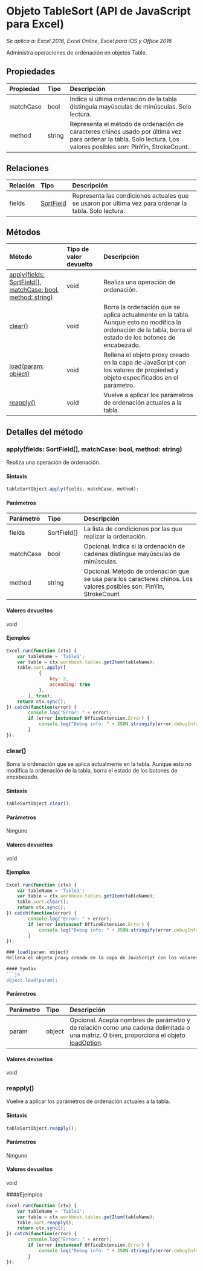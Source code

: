 # Objeto TableSort (API de JavaScript para Excel)

_Se aplica a: Excel 2016, Excel Online, Excel para iOS y Office 2016_

Administra operaciones de ordenación en objetos Table.

## Propiedades

| Propiedad     | Tipo   |Descripción
|:---------------|:--------|:----------|
|matchCase|bool|Indica si última ordenación de la tabla distinguía mayúsculas de minúsculas. Solo lectura.|
|method|string|Representa el método de ordenación de caracteres chinos usado por última vez para ordenar la tabla. Solo lectura. Los valores posibles son: PinYin, StrokeCount.|

## Relaciones
| Relación | Tipo   |Descripción|
|:---------------|:--------|:----------|
|fields|[SortField](sortfield.md)|Representa las condiciones actuales que se usaron por última vez para ordenar la tabla. Solo lectura.|

## Métodos

| Método           | Tipo de valor devuelto    |Descripción|
|:---------------|:--------|:----------|
|[apply(fields: SortField[], matchCase: bool, method: string)](#applyfields-sortfield-matchcase-bool-method-string)|void|Realiza una operación de ordenación.|
|[clear()](#clear)|void|Borra la ordenación que se aplica actualmente en la tabla. Aunque esto no modifica la ordenación de la tabla, borra el estado de los botones de encabezado.|
|[load(param: object)](#loadparam-object)|void|Rellena el objeto proxy creado en la capa de JavaScript con los valores de propiedad y objeto especificados en el parámetro.|
|[reapply()](#reapply)|void|Vuelve a aplicar los parámetros de ordenación actuales a la tabla.|

## Detalles del método


### apply(fields: SortField[], matchCase: bool, method: string)
Realiza una operación de ordenación.

#### Sintaxis
```js
tableSortObject.apply(fields, matchCase, method);
```

#### Parámetros
| Parámetro    | Tipo   |Descripción|
|:---------------|:--------|:----------|
|fields|SortField[]|La lista de condiciones por las que realizar la ordenación.|
|matchCase|bool|Opcional. Indica si la ordenación de cadenas distingue mayúsculas de minúsculas.|
|method|string|Opcional. Método de ordenación que se usa para los caracteres chinos.  Los valores posibles son: PinYin, StrokeCount|

#### Valores devueltos
void

#### Ejemplos
```js
Excel.run(function (ctx) { 
    var tableName = 'Table1';
    var table = ctx.workbook.tables.getItem(tableName);
    table.sort.apply([ 
            {
                key: 2,
                ascending: true
            },
        ], true);
    return ctx.sync(); 
}).catch(function(error) {
        console.log("Error: " + error);
        if (error instanceof OfficeExtension.Error) {
            console.log("Debug info: " + JSON.stringify(error.debugInfo));
        }
});
```

### clear()
Borra la ordenación que se aplica actualmente en la tabla. Aunque esto no modifica la ordenación de la tabla, borra el estado de los botones de encabezado.

#### Sintaxis
```js
tableSortObject.clear();
```

#### Parámetros
Ninguno

#### Valores devueltos
void

#### Ejemplos
```js
Excel.run(function (ctx) { 
    var tableName = 'Table1';
    var table = ctx.workbook.tables.getItem(tableName);
    table.sort.clear();
    return ctx.sync(); 
}).catch(function(error) {
        console.log("Error: " + error);
        if (error instanceof OfficeExtension.Error) {
            console.log("Debug info: " + JSON.stringify(error.debugInfo));
        }
});

### load(param: object)
Rellena el objeto proxy creado en la capa de JavaScript con los valores de propiedad y objeto especificados en el parámetro.

#### Syntax
```js
object.load(param);
```

#### Parámetros
| Parámetro    | Tipo   |Descripción|
|:---------------|:--------|:----------|
|param|object|Opcional. Acepta nombres de parámetro y de relación como una cadena delimitada o una matriz. O bien, proporciona el objeto [loadOption](loadoption.md).|

#### Valores devueltos
void

### reapply()
Vuelve a aplicar los parámetros de ordenación actuales a la tabla.

#### Sintaxis
```js
tableSortObject.reapply();
```

#### Parámetros
Ninguno

#### Valores devueltos
void

####Ejemplos
```js
Excel.run(function (ctx) { 
    var tableName = 'Table1';
    var table = ctx.workbook.tables.getItem(tableName);
    table.sort.reapply();   
    return ctx.sync(); 
}).catch(function(error) {
        console.log("Error: " + error);
        if (error instanceof OfficeExtension.Error) {
            console.log("Debug info: " + JSON.stringify(error.debugInfo));
        }
});